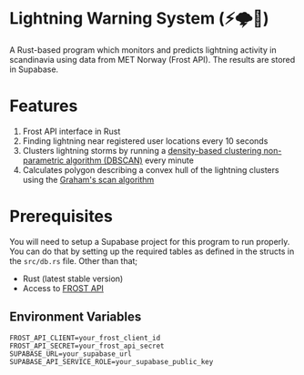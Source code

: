 # Lightning Warning System (⚡🌩️📡)

A Rust-based program which monitors and predicts lightning activity in scandinavia using data from MET Norway (Frost API). The results are stored in Supabase.

# Features
1. Frost API interface in Rust
2. Finding lightning near registered user locations every 10 seconds 
3. Clusters lightning storms by running a [density-based clustering non-parametric algorithm (DBSCAN)](https://en.wikipedia.org/wiki/DBSCAN) every minute
4. Calculates polygon describing a convex hull of the lightning clusters using the [Graham's scan algorithm](https://en.wikipedia.org/wiki/Graham_scan)

# Prerequisites
You will need to setup a Supabase project for this program to run properly. You can do that by setting up the required tables as defined in the structs in the `src/db.rs` file. Other than that;

* Rust (latest stable version)
* Access to [FROST API](https://frost.met.no/howto.html)

## Environment Variables
```
FROST_API_CLIENT=your_frost_client_id
FROST_API_SECRET=your_frost_api_secret
SUPABASE_URL=your_supabase_url
SUPABASE_API_SERVICE_ROLE=your_supabase_public_key
```